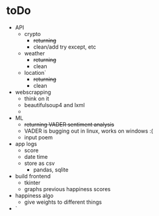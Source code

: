 # toDo

- API
	- crypto
		- ~~returning~~
		- clean/add try except, etc
	- weather
		- ~~returning~~
		- clean
	- location`
		- ~~returning~~
		- clean
- webscrapping
	- think on it 
	- beautifulsoup4 and lxml
	- 
- ML
	- ~~returning VADER sentiment analysis~~
	- VADER is bugging out in linux, works on windows :(
	- input poem
- app logs 
	- score 
	- date time
	- store as csv
		- pandas, sqlite
- build frontend
	- tkinter
	- graphs previous happiness scores
- happiness algo
	- give weights to different things
- `
